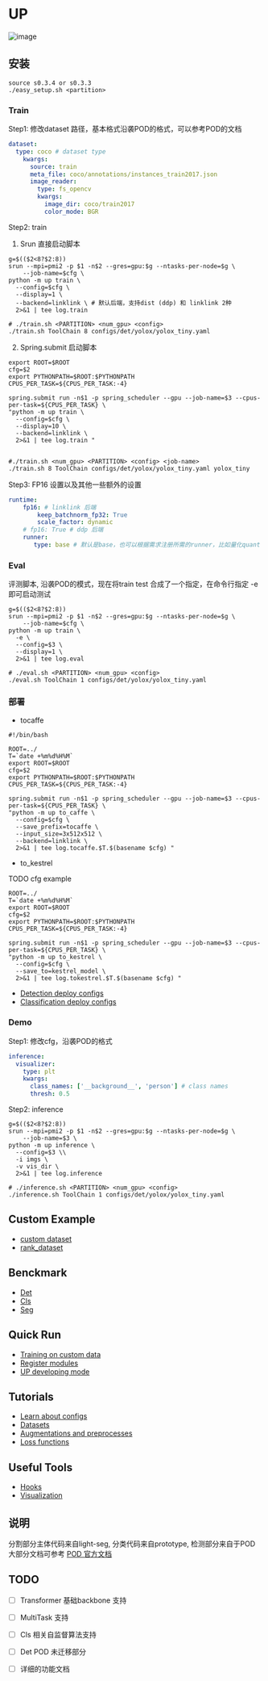 # UP

![image](up-logo.png)

## 安装
```shell
source s0.3.4 or s0.3.3
./easy_setup.sh <partition>
```

### Train
Step1: 修改dataset 路径，基本格式沿袭POD的格式，可以参考POD的文档

```yaml
dataset:
  type: coco # dataset type
    kwargs:
      source: train
      meta_file: coco/annotations/instances_train2017.json 
      image_reader:
        type: fs_opencv
        kwargs:
          image_dir: coco/train2017
          color_mode: BGR
```

Step2: train
1. Srun 直接启动脚本
```shell
g=$(($2<8?$2:8))
srun --mpi=pmi2 -p $1 -n$2 --gres=gpu:$g --ntasks-per-node=$g \
    --job-name=$cfg \
python -m up train \
  --config=$cfg \
  --display=1 \
  --backend=linklink \ # 默认后端，支持dist (ddp) 和 linklink 2种
  2>&1 | tee log.train

# ./train.sh <PARTITION> <num_gpu> <config>
./train.sh ToolChain 8 configs/det/yolox/yolox_tiny.yaml
```

2. Spring.submit 启动脚本
```shell
export ROOT=$ROOT
cfg=$2
export PYTHONPATH=$ROOT:$PYTHONPATH
CPUS_PER_TASK=${CPUS_PER_TASK:-4}

spring.submit run -n$1 -p spring_scheduler --gpu --job-name=$3 --cpus-per-task=${CPUS_PER_TASK} \
"python -m up train \
  --config=$cfg \
  --display=10 \
  --backend=linklink \
  2>&1 | tee log.train "


#./train.sh <num_gpu> <PARTITION> <config> <job-name>
./train.sh 8 ToolChain configs/det/yolox/yolox_tiny.yaml yolox_tiny
```

Step3: FP16 设置以及其他一些额外的设置

```yaml
runtime:
    fp16: # linklink 后端
        keep_batchnorm_fp32: True
        scale_factor: dynamic
    # fp16: True # ddp 后端
    runner:
       type: base # 默认是base，也可以根据需求注册所需的runner，比如量化quant
```

### Eval
评测脚本, 沿袭POD的模式，现在将train test 合成了一个指定，在命令行指定 -e 即可启动测试

```shell
g=$(($2<8?$2:8))
srun --mpi=pmi2 -p $1 -n$2 --gres=gpu:$g --ntasks-per-node=$g \
    --job-name=$cfg \
python -m up train \
  -e \
  --config=$3 \
  --display=1 \
  2>&1 | tee log.eval

# ./eval.sh <PARTITION> <num_gpu> <config>
./eval.sh ToolChain 1 configs/det/yolox/yolox_tiny.yaml
```

### 部署

* tocaffe
```shell
#!/bin/bash

ROOT=../
T=`date +%m%d%H%M`
export ROOT=$ROOT
cfg=$2
export PYTHONPATH=$ROOT:$PYTHONPATH
CPUS_PER_TASK=${CPUS_PER_TASK:-4}

spring.submit run -n$1 -p spring_scheduler --gpu --job-name=$3 --cpus-per-task=${CPUS_PER_TASK} \
"python -m up to_caffe \
  --config=$cfg \
  --save_prefix=tocaffe \
  --input_size=3x512x512 \
  --backend=linklink \
  2>&1 | tee log.tocaffe.$T.$(basename $cfg) "

```

* to_kestrel

TODO cfg example

```shell
ROOT=../
T=`date +%m%d%H%M`
export ROOT=$ROOT
cfg=$2
export PYTHONPATH=$ROOT:$PYTHONPATH
CPUS_PER_TASK=${CPUS_PER_TASK:-4}

spring.submit run -n$1 -p spring_scheduler --gpu --job-name=$3 --cpus-per-task=${CPUS_PER_TASK} \
"python -m up to_kestrel \
  --config=$cfg \
  --save_to=kestrel_model \
  2>&1 | tee log.tokestrel.$T.$(basename $cfg) "
```

* [Detection deploy configs](configs/det/deploy)
* [Classification deploy configs](configs/cls/deploy)


### Demo
Step1: 修改cfg，沿袭POD的格式

```yaml
inference:
  visualizer:
    type: plt
    kwargs:
      class_names: ['__background__', 'person'] # class names
      thresh: 0.5
``` 

Step2: inference

```shell
g=$(($2<8?$2:8))
srun --mpi=pmi2 -p $1 -n$2 --gres=gpu:$g --ntasks-per-node=$g \
    --job-name=$3 \
python -m up inference \
  --config=$3 \\
  -i imgs \
  -v vis_dir \
  2>&1 | tee log.inference

# ./inference.sh <PARTITION> <num_gpu> <config>
./inference.sh ToolChain 1 configs/det/yolox/yolox_tiny.yaml
```

## Custom Example

* [custom dataset](configs/det/custom/custom_dataset.yaml)
* [rank_dataset](configs/det/custom/rank_dataset.yaml)

## Benckmark

* [Det](docs/detection_benchmark.md)
* [Cls](docs/classification_benchmark.md)
* [Seg](docs/semantic_benchmark.md)

## Quick Run

* [Training on custom data](docs/train_custom_data.md)
* [Register modules](docs/register_modules.md)
* [UP developing mode](docs/up_developing_mode.md)

## Tutorials

* [Learn about configs](docs/learn_about_configs.md)
* [Datasets](docs/datasets.md)
* [Augmentations and preprocesses](docs/augmentations.md)
* [Loss functions](docs/loss_functions.md)

## Useful Tools

* [Hooks](docs/hooks.md)
* [Visualization](docs/visualization.md)


## 说明

分割部分主体代码来自light-seg, 分类代码来自prototype, 检测部分来自于POD
大部分文档可参考 [POD 官方文档](http://spring.sensetime.com/docs/pod/index.html)

## TODO
- [ ] Transformer 基础backbone 支持
- [ ] MultiTask 支持
- [ ] Cls 相关自监督算法支持
- [ ] Det POD 未迁移部分
- [ ] 详细的功能文档

